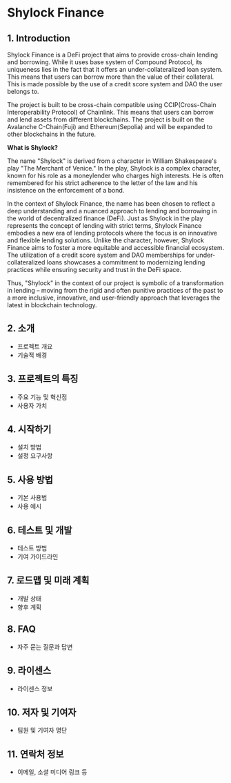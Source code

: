 # Shylock Finance

## 1. Introduction

Shylock Finance is a DeFi project that aims to provide cross-chain lending and borrowing. While it uses base system of Compound Protocol, its uniqueness lies in the fact that it offers an under-collateralized loan system. This means that users can borrow more than the value of their collateral. This is made possible by the use of a credit score system and DAO the user belongs to.

The project is built to be cross-chain compatible using CCIP(Cross-Chain Interoperability Protocol) of Chainlink. This means that users can borrow and lend assets from different blockchains. The project is built on the Avalanche C-Chain(Fuji) and Ethereum(Sepolia) and will be expanded to other blockchains in the future.

**What is Shylock?**

The name "Shylock" is derived from a character in William Shakespeare's play "The Merchant of Venice." In the play, Shylock is a complex character, known for his role as a moneylender who charges high interests. He is often remembered for his strict adherence to the letter of the law and his insistence on the enforcement of a bond.

In the context of Shylock Finance, the name has been chosen to reflect a deep understanding and a nuanced approach to lending and borrowing in the world of decentralized finance (DeFi). Just as Shylock in the play represents the concept of lending with strict terms, Shylock Finance embodies a new era of lending protocols where the focus is on innovative and flexible lending solutions. Unlike the character, however, Shylock Finance aims to foster a more equitable and accessible financial ecosystem. The utilization of a credit score system and DAO memberships for under-collateralized loans showcases a commitment to modernizing lending practices while ensuring security and trust in the DeFi space.

Thus, "Shylock" in the context of our project is symbolic of a transformation in lending – moving from the rigid and often punitive practices of the past to a more inclusive, innovative, and user-friendly approach that leverages the latest in blockchain technology.

## 2. 소개

- 프로젝트 개요
- 기술적 배경

## 3. 프로젝트의 특징

- 주요 기능 및 혁신점
- 사용자 가치

## 4. 시작하기

- 설치 방법
- 설정 요구사항

## 5. 사용 방법

- 기본 사용법
- 사용 예시

## 6. 테스트 및 개발

- 테스트 방법
- 기여 가이드라인

## 7. 로드맵 및 미래 계획

- 개발 상태
- 향후 계획

## 8. FAQ

- 자주 묻는 질문과 답변

## 9. 라이센스

- 라이센스 정보

## 10. 저자 및 기여자

- 팀원 및 기여자 명단

## 11. 연락처 정보

- 이메일, 소셜 미디어 링크 등
